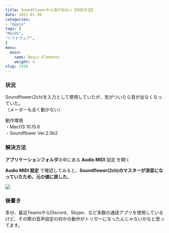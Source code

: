 ```yaml
---
title: Soundflowerから音が出ない【対処方法】
date: 2021-01-30
categories:
- "Apple"
tags: [
"MacOS",
"ソフトウェア",
]
menu:
  main:
    name: Basic Elements
    weight: 4
slug: 1418
---
```


### 状況

Soundflower(2ch)を入力として使用していたが、気がついたら音が出なくなっていた。  
（メーターも全く動かない）

動作環境  
・MacOS 10.15.6  
・Soundflower Ver.2.0b2

### 解決方法

**アプリケーションフォルダ**の中にある **Audio MIDI** 設定 を開く

**Audio MIDI 設定** で確認してみると、**Soundflower(2ch)のマスターが消音になっていたため、元の値に戻した**。

![](https://lh3.googleusercontent.com/pw/ACtC-3c5ho_fth8zeJpHnO8FvLQ1FC8O2fcr8nV6A9wchv8Yqmu8BhpUjbwLCMURwMXwZN6wjHfN0hY5A1QdGXr-QhgGXj_9rH_ck--nEqns0nC28MgUiBuvuLwq95URNSYcBkpX-E2VfzYBUE8r9TNXeFn1=w626-h379-no)

### 後書き

多分、最近TeamsやらDiscord、Skype、など多数の通話アプリを使用しているけど、その際の音声設定の何かの動作がトリガーになったんじゃないかなと思ってます。